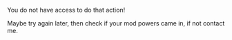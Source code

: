 You do not have access to do that action! 


Maybe try again later, then check if your mod powers came in, if not contact me.
